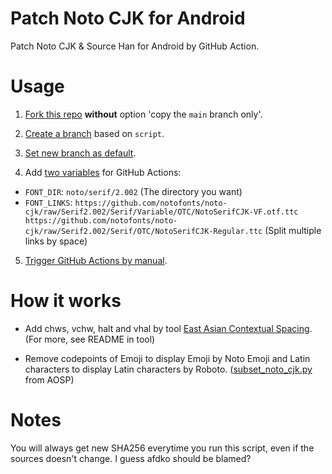 # Patch Noto CJK for Android
Patch Noto CJK & Source Han for Android by GitHub Action.

# Usage
1. [Fork this repo](https://docs.github.com/en/get-started/quickstart/fork-a-repo#forking-a-repository) **without** option 'copy the `main` branch only'.

2. [Create a branch](https://docs.github.com/en/pull-requests/collaborating-with-pull-requests/proposing-changes-to-your-work-with-pull-requests/creating-and-deleting-branches-within-your-repository) based on `script`.

3. [Set new branch as default](https://docs.github.com/en/repositories/configuring-branches-and-merges-in-your-repository/managing-branches-in-your-repository/changing-the-default-branch).

4. Add [two variables](https://docs.github.com/en/actions/learn-github-actions/variables#creating-configuration-variables-for-a-repository) for GitHub Actions:

- `FONT_DIR`: `noto/serif/2.002` (The directory you want)
- `FONT_LINKS`: `https://github.com/notofonts/noto-cjk/raw/Serif2.002/Serif/Variable/OTC/NotoSerifCJK-VF.otf.ttc https://github.com/notofonts/noto-cjk/raw/Serif2.002/Serif/OTC/NotoSerifCJK-Regular.ttc` (Split multiple links by space)

5. [Trigger GitHub Actions by manual](https://docs.github.com/en/actions/using-workflows/manually-running-a-workflow).

# How it works
- Add chws, vchw, halt and vhal by tool [East Asian Contextual Spacing](https://github.com/kojiishi/east_asian_spacing#opentype-font-features). (For more, see README in tool)

- Remove codepoints of Emoji to display Emoji by Noto Emoji and Latin characters to display Latin characters by Roboto. ([subset_noto_cjk.py](https://cs.android.com/android/platform/superproject/main/+/main:external/noto-fonts/scripts/subset_noto_cjk.py;drc=d8536c6637d9506ccd8ffb09810ceb7e864e20d8) from AOSP)

# Notes
You will always get new SHA256 everytime you run this script, even if the sources doesn't change. I guess afdko should be blamed?
